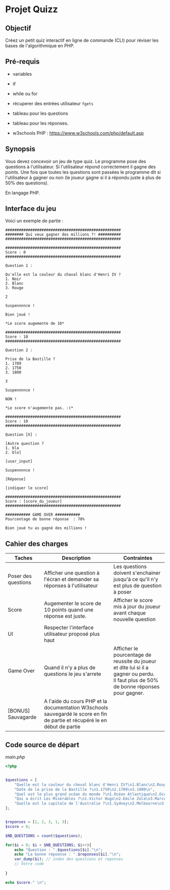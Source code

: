 # Projet Quizz

## Objectif

Créez un petit quiz interactif en ligne de commande (CLI) pour réviser les bases de l'algorithmique en PHP.

## Pré-requis
- variables
- if
- while ou for
- récuperer des entrées utilisateur `fgets`
- tableau pour les questions
- tableau pour les réponses.

- w3schools PHP : https://www.w3schools.com/php/default.asp

## Synopsis

Vous devez concevoir un jeu de type quiz. Le programme pose des questions à l'utilisateur. Si l'utilisateur répond correctement il gagne des points.
Une fois que toutes les questions sont passées le programme dit si l'utilisateur à gagner ou non (le joueur gagne si il à répondu juste à plus de 50% des questions).

En langage PHP.

## Interface du jeu
Voici un exemple de partie :

```
###################################################
######## Qui veux gagner des millions ?! ##########
###################################################

###################################################
Score : 0
###################################################

Question 1 :

Qu'elle est la couleur du chaval blanc d'Henri IV ?
1. Noir 
2. Blanc
3. Rouge

2

Suspennnnce ! 

Bien joué !

*Le score augemente de 10*

###################################################
Score : 10
###################################################

Question 2 :

Prise de la Bastille ?
1. 1789
2. 1750
3. 1800

3

Suspennnnce ! 

NON ! 

*Le score n'augemente pas. :(*

###################################################
Score : 10
###################################################

Question [X] :

[Autre question ?
1. bla
2. blo]

[user_input]

Suspennnnce ! 

[Réponse]

[indiquer le score]

###################################################
Score : [score_du_joueur]
###################################################

########### GAME OVER ###########
Pourcentage de bonne réponse  : 70%

Bien joué tu as gagné des millions !
```

## Cahier des charges

|Taches|Description|Contraintes|
|-|-|-|
|Poser des questions|Afficher une question à l'écran et demander sa réponses à l'utilisateur|Les questions doivent s'enchainer jusqu'à ce qu'il n'y est plus de question à poser|
| Score | Augementer le score de 10 points quand une réponse est juste.|Afficher le score mis à jour du joueur avant chaque nouvelle question |
|UI|Respecter l'interface utilisateur proposé plus haut|
|Game Over | Quand il n'y a plus de questions le jeu s'arrete|Afficher le pourcentage de reussite du joueur et dite lui si il a gagner ou perdu. <br> Il faut plus de 50% de bonne réponses pour gagner. |
| [BONUS] Sauvagarde | A l'aide du cours PHP et la documentation W3schools sauvegardé le score en fin de partie et récupéré le en début de partie |



## Code source de départ

*main.php*
```php
<?php


$questions = [
    "Quelle est la couleur du cheval blanc d'Henri IV?\n1.Blanc\n2.Rouge\n3.Noir\n",
    "Date de la prise de la Bastille ?\n1.1750\n2.1789\n3.1800\n",
    "Quel est le plus grand océan du monde ?\n1.Océan Atlantique\n2.Océan Indien\n3.Océan Pacifique\n",
    "Qui a écrit Les Misérables ?\n1.Victor Hugo\n2.Emile Zola\n3.Marcel Proust\n",
    "Quelle est la capitale de l'Australie ?\n1.Sydney\n2.Melbourne\n3.Canberra\n"
];


$reponses = [1, 2, 3, 1, 3];
$score = 0;

$NB_QUESTIONS = count($questions);

for($i = 0; $i < $NB_QUESTIONS; $i++){
    echo "Question : ".$questions[$i]."\n";
    echo "La bonne répoonse : ".$reponses[$i]."\n";
    var_dump($i); // index des questions et reponses
    // Votre code
    
}

echo $score." \n";
```
